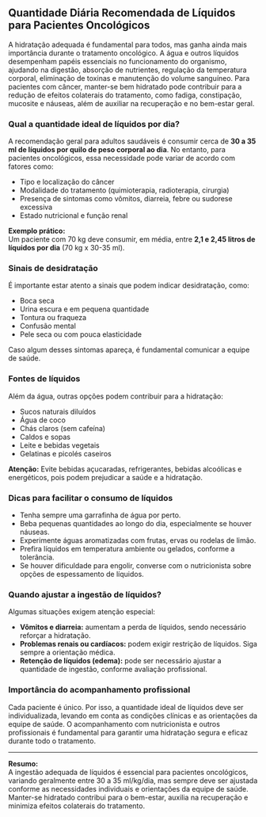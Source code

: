 ## Quantidade Diária Recomendada de Líquidos para Pacientes Oncológicos

A hidratação adequada é fundamental para todos, mas ganha ainda mais importância durante o tratamento oncológico. A água e outros líquidos desempenham papéis essenciais no funcionamento do organismo, ajudando na digestão, absorção de nutrientes, regulação da temperatura corporal, eliminação de toxinas e manutenção do volume sanguíneo. Para pacientes com câncer, manter-se bem hidratado pode contribuir para a redução de efeitos colaterais do tratamento, como fadiga, constipação, mucosite e náuseas, além de auxiliar na recuperação e no bem-estar geral.

### Qual a quantidade ideal de líquidos por dia?

A recomendação geral para adultos saudáveis é consumir cerca de **30 a 35 ml de líquidos por quilo de peso corporal ao dia**. No entanto, para pacientes oncológicos, essa necessidade pode variar de acordo com fatores como:

- Tipo e localização do câncer
- Modalidade do tratamento (quimioterapia, radioterapia, cirurgia)
- Presença de sintomas como vômitos, diarreia, febre ou sudorese excessiva
- Estado nutricional e função renal

**Exemplo prático:**  
Um paciente com 70 kg deve consumir, em média, entre **2,1 e 2,45 litros de líquidos por dia** (70 kg x 30-35 ml).

### Sinais de desidratação

É importante estar atento a sinais que podem indicar desidratação, como:

- Boca seca
- Urina escura e em pequena quantidade
- Tontura ou fraqueza
- Confusão mental
- Pele seca ou com pouca elasticidade

Caso algum desses sintomas apareça, é fundamental comunicar a equipe de saúde.

### Fontes de líquidos

Além da água, outras opções podem contribuir para a hidratação:

- Sucos naturais diluídos
- Água de coco
- Chás claros (sem cafeína)
- Caldos e sopas
- Leite e bebidas vegetais
- Gelatinas e picolés caseiros

**Atenção:** Evite bebidas açucaradas, refrigerantes, bebidas alcoólicas e energéticos, pois podem prejudicar a saúde e a hidratação.

### Dicas para facilitar o consumo de líquidos

- Tenha sempre uma garrafinha de água por perto.
- Beba pequenas quantidades ao longo do dia, especialmente se houver náuseas.
- Experimente águas aromatizadas com frutas, ervas ou rodelas de limão.
- Prefira líquidos em temperatura ambiente ou gelados, conforme a tolerância.
- Se houver dificuldade para engolir, converse com o nutricionista sobre opções de espessamento de líquidos.

### Quando ajustar a ingestão de líquidos?

Algumas situações exigem atenção especial:

- **Vômitos e diarreia:** aumentam a perda de líquidos, sendo necessário reforçar a hidratação.
- **Problemas renais ou cardíacos:** podem exigir restrição de líquidos. Siga sempre a orientação médica.
- **Retenção de líquidos (edema):** pode ser necessário ajustar a quantidade de ingestão, conforme avaliação profissional.

### Importância do acompanhamento profissional

Cada paciente é único. Por isso, a quantidade ideal de líquidos deve ser individualizada, levando em conta as condições clínicas e as orientações da equipe de saúde. O acompanhamento com nutricionista e outros profissionais é fundamental para garantir uma hidratação segura e eficaz durante todo o tratamento.

---

**Resumo:**  
A ingestão adequada de líquidos é essencial para pacientes oncológicos, variando geralmente entre 30 a 35 ml/kg/dia, mas sempre deve ser ajustada conforme as necessidades individuais e orientações da equipe de saúde. Manter-se hidratado contribui para o bem-estar, auxilia na recuperação e minimiza efeitos colaterais do tratamento.